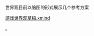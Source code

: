 世界观目前以脑图的形式展示几个参考方案

[游戏世界观草稿.xmind](https://snh48group.yuque.com/attachments/yuque/0/2024/xmind/45603655/1721626468112-eafc124f-088f-4aa7-85ef-666024cc6e60.xmind)

。

